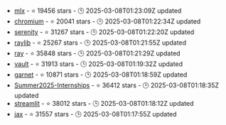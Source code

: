 - [mlx](https://github.com/ml-explore/mlx) - ⭐ 19456 stars - 🕒 2025-03-08T01:23:09Z updated
- [chromium](https://github.com/chromium/chromium) - ⭐ 20041 stars - 🕒 2025-03-08T01:22:34Z updated
- [serenity](https://github.com/SerenityOS/serenity) - ⭐ 31267 stars - 🕒 2025-03-08T01:22:20Z updated
- [raylib](https://github.com/raysan5/raylib) - ⭐ 25267 stars - 🕒 2025-03-08T01:21:55Z updated
- [ray](https://github.com/ray-project/ray) - ⭐ 35848 stars - 🕒 2025-03-08T01:21:29Z updated
- [vault](https://github.com/hashicorp/vault) - ⭐ 31913 stars - 🕒 2025-03-08T01:19:32Z updated
- [garnet](https://github.com/microsoft/garnet) - ⭐ 10871 stars - 🕒 2025-03-08T01:18:59Z updated
- [Summer2025-Internships](https://github.com/SimplifyJobs/Summer2025-Internships) - ⭐ 36412 stars - 🕒 2025-03-08T01:18:35Z updated
- [streamlit](https://github.com/streamlit/streamlit) - ⭐ 38012 stars - 🕒 2025-03-08T01:18:12Z updated
- [jax](https://github.com/jax-ml/jax) - ⭐ 31557 stars - 🕒 2025-03-08T01:17:55Z updated
